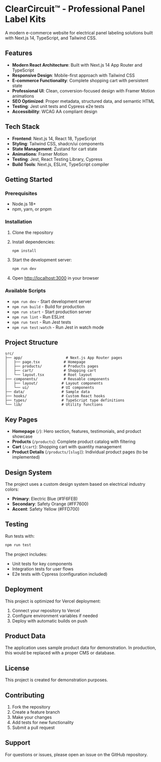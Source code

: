 # ClearCircuit™ - Professional Panel Label Kits

A modern e-commerce website for electrical panel labeling solutions built with Next.js 14, TypeScript, and Tailwind CSS.

## Features

- **Modern React Architecture**: Built with Next.js 14 App Router and TypeScript
- **Responsive Design**: Mobile-first approach with Tailwind CSS
- **E-commerce Functionality**: Complete shopping cart with persistent state
- **Professional UI**: Clean, conversion-focused design with Framer Motion animations
- **SEO Optimized**: Proper metadata, structured data, and semantic HTML
- **Testing**: Jest unit tests and Cypress e2e tests
- **Accessibility**: WCAG AA compliant design

## Tech Stack

- **Frontend**: Next.js 14, React 18, TypeScript
- **Styling**: Tailwind CSS, shadcn/ui components
- **State Management**: Zustand for cart state
- **Animations**: Framer Motion
- **Testing**: Jest, React Testing Library, Cypress
- **Build Tools**: Next.js, ESLint, TypeScript compiler

## Getting Started

### Prerequisites

- Node.js 18+ 
- npm, yarn, or pnpm

### Installation

1. Clone the repository
2. Install dependencies:
   ```bash
   npm install
   ```

3. Start the development server:
   ```bash
   npm run dev
   ```

4. Open [http://localhost:3000](http://localhost:3000) in your browser

### Available Scripts

- `npm run dev` - Start development server
- `npm run build` - Build for production
- `npm run start` - Start production server
- `npm run lint` - Run ESLint
- `npm run test` - Run Jest tests
- `npm run test:watch` - Run Jest in watch mode

## Project Structure

```
src/
├── app/                    # Next.js App Router pages
│   ├── page.tsx           # Homepage
│   ├── products/          # Products pages
│   ├── cart/              # Shopping cart
│   └── layout.tsx         # Root layout
├── components/            # Reusable components
│   ├── layout/           # Layout components
│   └── ui/               # UI components
├── data/                 # Sample data
├── hooks/                # Custom React hooks
├── types/                # TypeScript type definitions
└── lib/                  # Utility functions
```

## Key Pages

- **Homepage** (`/`): Hero section, features, testimonials, and product showcase
- **Products** (`/products`): Complete product catalog with filtering
- **Cart** (`/cart`): Shopping cart with quantity management
- **Product Details** (`/products/[slug]`): Individual product pages (to be implemented)

## Design System

The project uses a custom design system based on electrical industry colors:
- **Primary**: Electric Blue (#1F6FEB)
- **Secondary**: Safety Orange (#FF7600)
- **Accent**: Safety Yellow (#FFD700)

## Testing

Run tests with:
```bash
npm run test
```

The project includes:
- Unit tests for key components
- Integration tests for user flows
- E2e tests with Cypress (configuration included)

## Deployment

This project is optimized for Vercel deployment:

1. Connect your repository to Vercel
2. Configure environment variables if needed
3. Deploy with automatic builds on push

## Product Data

The application uses sample product data for demonstration. In production, this would be replaced with a proper CMS or database.

## License

This project is created for demonstration purposes.

## Contributing

1. Fork the repository
2. Create a feature branch
3. Make your changes
4. Add tests for new functionality
5. Submit a pull request

## Support

For questions or issues, please open an issue on the GitHub repository.
